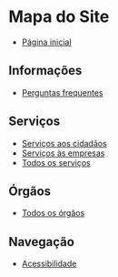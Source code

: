 Mapa do Site
====

- [Página inicial](/)

## Informações

- [Perguntas frequentes](/conteudo/perguntas-frequentes)

## Serviços

- [Serviços aos cidadãos](/publico-alvo/servicos-aos-cidadaos)
- [Serviços às empresas](/publico-alvo/servicos-as-empresas)
- [Todos os serviços](/servicos)

## Órgãos

- [Todos os órgãos](/orgaos)

## Navegação

- [Acessibilidade](/conteudo/acessibilidade)